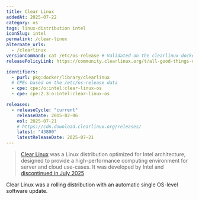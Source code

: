 ```yaml
---
title: Clear Linux
addedAt: 2025-07-22
category: os
tags: linux-distribution intel
iconSlug: intel
permalink: /clear-linux
alternate_urls:
  - /clearlinux
versionCommand: cat /etc/os-release # Validated on the clearlinux docker image
releasePolicyLink: https://community.clearlinux.org/t/all-good-things-come-to-an-end-shutting-down-clear-linux-os/10716

identifiers:
  - purl: pkg:docker/library/clearlinux
  # CPEs based on the /etc/os-release data
  - cpe: cpe:/o:intel:clear-linux-os
  - cpe: cpe:2.3:o:intel:clear-linux-os

releases:
  - releaseCycle: "current"
    releaseDate: 2015-02-06
    eol: 2025-07-21
    # https://cdn.download.clearlinux.org/releases/
    latest: "43800"
    latestReleaseDate: 2025-07-21
---
```


> [Clear Linux](https://clearlinux.org) was a Linux distribution optimized for
> Intel architecture, designed to provide a high-performance computing
> environment for server and cloud use-cases. It was developed by Intel and
> [discontinued in July 2025](https://community.clearlinux.org/t/10716/6)

Clear Linux was a rolling distribution with an automatic single OS-level
software update.
